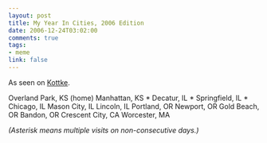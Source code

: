 ```yaml
--- 
layout: post
title: My Year In Cities, 2006 Edition
date: 2006-12-24T03:02:00
comments: true
tags:
- meme
link: false
---
```

As seen on <a href="http://www.kottke.org/06/12/my-year-in-cities-2006" title="Kottke">Kottke</a>.

Overland Park, KS (home)
Manhattan, KS *
Decatur, IL *
Springfield, IL *
Chicago, IL
Mason City, IL
Lincoln, IL
Portland, OR
Newport, OR
Gold Beach, OR
Bandon, OR
Crescent City, CA
Worcester, MA

<cite>(Asterisk means multiple visits on non-consecutive days.)</cite>

